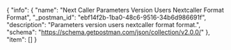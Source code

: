 {
  "info": {
    "name": "Next Caller Parameters Version Users Nextcaller Format Format",
    "_postman_id": "ebf14f2b-1ba0-48c6-9516-34b6d986691f",
    "description": "Parameters version users nextcaller format format.",
    "schema": "https://schema.getpostman.com/json/collection/v2.0.0/"
  },
  "item": []
}